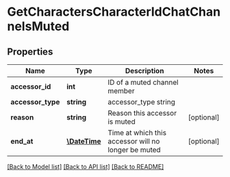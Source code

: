 # GetCharactersCharacterIdChatChannelsMuted

## Properties
Name | Type | Description | Notes
------------ | ------------- | ------------- | -------------
**accessor_id** | **int** | ID of a muted channel member | 
**accessor_type** | **string** | accessor_type string | 
**reason** | **string** | Reason this accessor is muted | [optional] 
**end_at** | [**\DateTime**](\DateTime.md) | Time at which this accessor will no longer be muted | [optional] 

[[Back to Model list]](../README.md#documentation-for-models) [[Back to API list]](../README.md#documentation-for-api-endpoints) [[Back to README]](../README.md)


